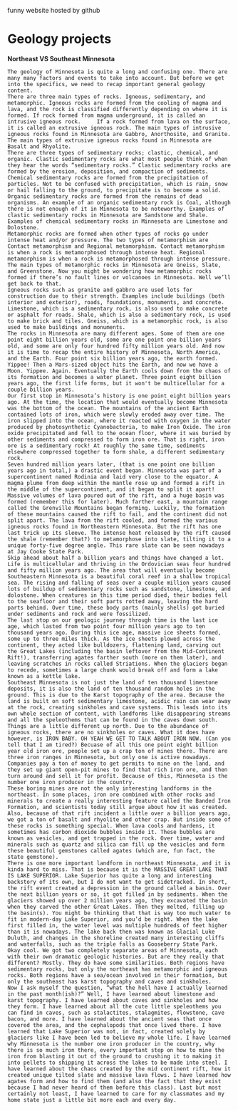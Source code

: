funny website hosted by github
# Geology projects
**Northeast VS Southeast Minnesota**

	The geology of Minnesota is quite a long and confusing one. There are many many factors and events to take into account. But before we get into the specifics, we need to recap important general geology content.
	There are three main types of rocks. Igneous, sedimentary, and metamorphic. Igneous rocks are formed from the cooling of magma and lava, and the rock is classified differently depending on where it is formed. If rock formed from magma underground, it is called an intrusive igneous rock. 	If a rock formed from lava on the surface, it is called an extrusive igneous rock. The main types of intrusive igneous rocks found in Minnesota are Gabbro, Anorthosite, and Granite. The main types of extrusive igneous rocks found in Minnesota are Basalt and Rhyolite. 
	There are three types of sedimentary rocks; clastic, chemical, and organic. Clastic sedimentary rocks are what most people think of when they hear the words “sedimentary rocks.” Clastic sedimentary rocks are formed by the erosion, deposition, and compaction of sediments. Chemical sedimentary rocks are formed from the precipitation of particles. Not to be confused with precipitation, which is rain, snow or hail falling to the ground, to precipitate is to become a solid. Organic sedimentary rocks are formed from the remains of dead organisms. An example of an organic sedimentary rock is Coal, although there is not enough of it in Minnesota to be noteworthy. Examples of clastic sedimentary rocks in Minnesota are Sandstone and Shale. Examples of chemical sedimentary rocks in Minnesota are Limestone and Dolostone.
	Metamorphic rocks are formed when other types of rocks go under intense heat and/or pressure. The two types of metamorphism are Contact metamorphism and Regional metamorphism. Contact metamorphism is when a rock is metamorphosed through intense heat. Regional metamorphism is when a rock is metamorphosed through intense pressure. The main types of metamorphic rocks in Minnesota are Gneiss, Slate, and Greenstone. Now you might be wondering how metamorphic rocks formed if there’s no fault lines or volcanoes in Minnesota. Well we’ll get back to that.
	Igneous rocks such as granite and gabbro are used lots for construction due to their strength. Examples include buildings (both interior and exterior), roads, foundations, monuments, and concrete. Limestone, which is a sedimentary rock, is also used to make concrete or asphalt for roads. Shale, which is also a sedimentary rock, is used to make brick and tiles. Gneiss, which is a metamorphic rock, is also used to make buildings and monuments.
	The rocks in Minnesota are many different ages. Some of them are one point eight billion years old, some are one point one billion years old, and some are only four hundred fifty million years old. And now it is time to recap the entire history of Minnesota, North America, and the Earth. Four point six billion years ago, the earth formed. Yippee! Then a Mars-sized object hits the Earth, and now we have a Moon. Yippee. Again. Eventually the Earth cools down from the chaos of its formation and becomes a water planet. Three point eight billion years ago, the first life forms, but it won't be multicellular for a couple billion years.
	Our first stop in Minnesota’s history is one point eight billion years ago. At the time, the location that would eventually become Minnesota was the bottom of the ocean. The mountains of the ancient Earth contained lots of iron, which were slowly eroded away over time. The iron slipped into the ocean, where it reacted with oxygen in the water produced by photosynthetic Cyanobacteria, to make Iron Oxide. The iron oxide precipitated and fell to the ocean floor, where it was buried by other sediments and compressed to form iron ore. That is right, iron ore is a sedimentary rock! At roughly the same time, sediments elsewhere compressed together to form shale, a different sedimentary rock.
	Seven hundred million years later, (that is one point one billion years ago in total,) a drastic event began. Minnesota was part of a supercontinent named Rodinia and laid very close to the equator. A magma plume from deep within the mantle rose up and formed a rift in the middle of the supercontinent, and it began to split it apart! Massive volumes of lava poured out of the rift, and a huge basin was formed (remember this for later). Much farther east, a mountain range called the Grenville Mountains began forming. Luckily, the formation of these mountains caused the rift to fail, and the continent did not split apart. The lava from the rift cooled, and formed the various igneous rocks found in Northeastern Minnesota. But the rift has one last trick up its sleeve. The intense heat released by the rift caused the shale (remember that?) to metamorphose into slate, tilting it to a unique forty-five degree angle. This rare slate can be seen nowadays at Jay Cooke State Park.
	Skip ahead about half a billion years and things have changed a lot. Life is multicellular and thriving in the Ordovician seas four hundred and fifty million years ago. The area that will eventually become Southeastern Minnesota is a beautiful coral reef in a shallow tropical sea. The rising and falling of seas over a couple million years caused lots of buildup of sedimentary rocks such as sandstone, limestone, and dolostone. When creatures in this time period died, their bodies fell to the seafloor and their soft parts rotted away, leaving the hard parts behind. Over time, these body parts (mainly shells) got buried under sediments and rock and were fossilized.
	The last stop on our geologic journey through time is the last ice age, which lasted from two point four million years ago to ten thousand years ago. During this ice age, massive ice sheets formed, some up to three miles thick. As the ice sheets plowed across the continent, they acted like bulldozers, flattening land, carving out the Great Lakes (including the basin leftover from the Mid-Continent Rift!), transferring agates farther south (more on them later), and leaving scratches in rocks called Striations. When the glaciers began to recede, sometimes a large chunk would break off and form a lake known as a kettle lake. 
	Southeast Minnesota is not just the land of ten thousand limestone deposits, it is also the land of ten thousand random holes in the ground. This is due to the Karst topography of the area. Because the land is built on soft sedimentary limestone, acidic rain can wear away at the rock, creating sinkholes and cave systems. This leads into its own whole section of content, with landforms like disappearing streams and all the speleothems that can be found in the caves down south.
	Things are a little different up north. Due to the abundance of igneous rocks, there are no sinkholes or caves. What it does have however, is IRON BABY. OH YEAH WE GET TO TALK ABOUT IRON NOW. (Can you tell that I am tired?) Becuase of all this one point eight billion year old iron ore, people set up a crap ton of mines there. There are three iron ranges in Minnesota, but only one is active nowadays. Companies pay a ton of money to get permits to mine on the land, and they set up giant open-pit mines to find that rich iron ore, and then turn around and sell it for profit. Because of this, Minnesota is the number one iron producer in the country. 
	These boring mines are not the only interesting landforms in the northeast. In some places, iron ore combined with other rocks and minerals to create a really interesting feature called the Banded Iron Formation, and scientists today still argue about how it was created. Also, because of that rift incident a little over a billion years ago, we got a ton of basalt and rhyolite and other crap. But inside some of these rocks is something special. When lava cools and hardens, it sometimes has carbon dioxide bubbles inside it. These bubbles are known as vesicles, and get trapped in the rock. Over time, water and minerals such as quartz and silica can fill up the vesicles and form these beautiful gemstones called agates (which are, fun fact, the state gemstone).
	There is one more important landform in northeast Minnesota, and it is kinda hard to miss. That is because it is the MASSIVE GREAT LAKE THAT IS LAKE SUPERIOR. Lake Superior has quite a long and interesting backstory of its own, but I do not want to get sidetracked. In short, the rift event created a depression in the ground called a basin. Over the next billion years or so, it got filled in by sediments. When the glaciers showed up over 2 million years ago, they excavated the basin when they carved the other Great Lakes. Then they melted, filling up the basin(s). You might be thinking that that is way too much water to fit in modern-day Lake Superior, and you’d be right. When the lake first filled in, the water level was multiple hundreds of feet higher than it is nowadays. The lake back then was known as Glacial Luke Duluth, and changes in the shoreline created many interesting cliffs and waterfalls, such as the triple falls as Gooseberry State Park.
	Okay cool. We got two completely separate areas of Minnesota, each with their own dramatic geologic histories. But are they really that different? Mostly. They do have some similarities. Both regions have sedimentary rocks, but only the northeast has metamorphic and igneous rocks. Both regions have a sea/ocean involved in their formation, but only the southeast has karst topography and caves and sinkholes.
	Now I ask myself the question, “what the hell have I actually learned in the past month(ish)?” Well, I have learned about limestone and karst topography. I have learned about caves and sinkholes and how they form. I have learned about all the cute little speleothems you can find in caves, such as stalactites, stalagmites, flowstone, cave bacon, and more. I have learned about the ancient seas that once covered the area, and the cephalopods that once lived there. I have learned that Lake Superior was not, in fact, created solely by glaciers like I have been led to believe my whole life. I have learned why Minnesota is the number one iron producer in the country, why there is so much iron there, every important step on how to mine the iron from blasting it out of the ground to crushing it to making it into pellets to shipping it across the lakes to be made into steel. I have learned about the chaos created by the mid continent rift, how it created unique tilted slate and massive lava flows. I have learned how agates form and how to find them (and also the fact that they exist because I had never heard of them before this class). Last but most certainly not least, I have learned to care for my classmates and my home state just a little bit more each and every day.
